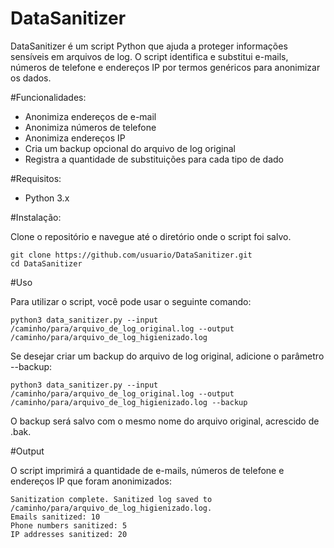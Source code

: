 # DataSanitizer

DataSanitizer é um script Python que ajuda a proteger informações sensíveis em arquivos de log. O script identifica e substitui e-mails, números de telefone e endereços IP por termos genéricos para anonimizar os dados.

#Funcionalidades:

- Anonimiza endereços de e-mail
- Anonimiza números de telefone
- Anonimiza endereços IP
- Cria um backup opcional do arquivo de log original
- Registra a quantidade de substituições para cada tipo de dado

#Requisitos:

- Python 3.x

#Instalação:

Clone o repositório e navegue até o diretório onde o script foi salvo.

```
git clone https://github.com/usuario/DataSanitizer.git
cd DataSanitizer
```

#Uso

Para utilizar o script, você pode usar o seguinte comando:
```
python3 data_sanitizer.py --input /caminho/para/arquivo_de_log_original.log --output /caminho/para/arquivo_de_log_higienizado.log
```
Se desejar criar um backup do arquivo de log original, adicione o parâmetro --backup:
```
python3 data_sanitizer.py --input /caminho/para/arquivo_de_log_original.log --output /caminho/para/arquivo_de_log_higienizado.log --backup
```
O backup será salvo com o mesmo nome do arquivo original, acrescido de .bak.

#Output

O script imprimirá a quantidade de e-mails, números de telefone e endereços IP que foram anonimizados:
```
Sanitization complete. Sanitized log saved to /caminho/para/arquivo_de_log_higienizado.log.
Emails sanitized: 10
Phone numbers sanitized: 5
IP addresses sanitized: 20
```
